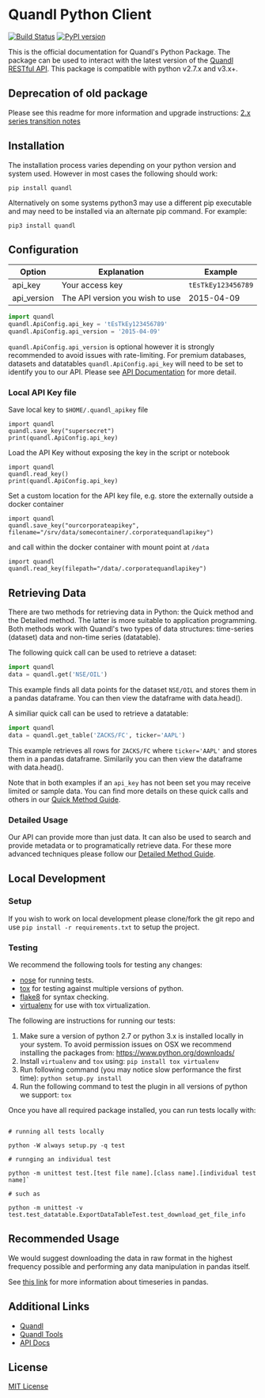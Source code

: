 # Quandl Python Client
[![Build Status](https://travis-ci.org/quandl/quandl-python.svg?branch=master)](https://travis-ci.org/quandl/quandl-python)
[![PyPI version](https://badge.fury.io/py/quandl.svg)](https://badge.fury.io/py/quandl)

This is the official documentation for Quandl's Python Package. The package can be used to interact with the latest version of the [Quandl RESTful API](https://www.quandl.com/docs/api). This package is compatible with python v2.7.x and v3.x+.

## Deprecation of old package

Please see this readme for more information and upgrade instructions: [2.x series transition notes](./2_SERIES_UPGRADE.md)

## Installation

The installation process varies depending on your python version and system used. However in most cases the following should work:

```shell
pip install quandl
```

Alternatively on some systems python3 may use a different pip executable and may need to be installed via an alternate pip command. For example:

```shell
pip3 install quandl
```

## Configuration

| Option | Explanation | Example |
|---|---|---|
| api_key | Your access key | `tEsTkEy123456789` | Used to identify who you are and provide full access. |
| api_version | The API version you wish to use | 2015-04-09 | Can be used to test your code against the latest version without committing to it. |

```python
import quandl
quandl.ApiConfig.api_key = 'tEsTkEy123456789'
quandl.ApiConfig.api_version = '2015-04-09'
```

`quandl.ApiConfig.api_version` is optional however it is strongly recommended to avoid issues with rate-limiting. For premium databases, datasets and datatables `quandl.ApiConfig.api_key` will need to be set to identify you to our API. Please see [API Documentation](https://www.quandl.com/docs/api) for more detail.


### Local API Key file
Save local key to `$HOME/.quandl_apikey` file
```
import quandl
quandl.save_key("supersecret")
print(quandl.ApiConfig.api_key)
```

Load the API Key without exposing the key in the script or notebook
```
import quandl
quandl.read_key()
print(quandl.ApiConfig.api_key)
```

Set a custom location for the API key file, e.g. store the externally outside a docker container
```
import quandl
quandl.save_key("ourcorporateapikey", filename="/srv/data/somecontainer/.corporatequandlapikey")
```
and call within the docker container with mount point at `/data`
```
import quandl
quandl.read_key(filepath="/data/.corporatequandlapikey")
```


## Retrieving Data

There are two methods for retrieving data in Python: the Quick method and the Detailed method. The latter is more suitable to application programming. Both methods work with Quandl's two types of data structures: time-series (dataset) data and non-time series (datatable).

The following quick call can be used to retrieve a dataset:

```python
import quandl
data = quandl.get('NSE/OIL')
```

This example finds all data points for the dataset `NSE/OIL` and stores them in a pandas dataframe. You can then view the dataframe with data.head().

A similiar quick call can be used to retrieve a datatable:

```python
import quandl
data = quandl.get_table('ZACKS/FC', ticker='AAPL')
```

This example retrieves all rows for `ZACKS/FC` where `ticker='AAPL'` and stores them in a pandas dataframe. Similarily you can then view the dataframe with data.head().

Note that in both examples if an `api_key` has not been set you may receive limited or sample data. You can find more details on these quick calls and others in our [Quick Method Guide](./FOR_ANALYSTS.md).

### Detailed Usage

Our API can provide more than just data. It can also be used to search and provide metadata or to programatically retrieve data. For these more advanced techniques please follow our [Detailed Method Guide](./FOR_DEVELOPERS.md).

## Local Development

### Setup

If you wish to work on local development please clone/fork the git repo and use `pip install -r requirements.txt` to setup the project.

### Testing

We recommend the following tools for testing any changes:

* [nose](https://nose.readthedocs.org/en/latest/) for running tests.
* [tox](https://pypi.python.org/pypi/tox) for testing against multiple versions of python.
* [flake8](https://flake8.readthedocs.org/en/latest/) for syntax checking.
* [virtualenv](https://virtualenv.pypa.io/en/latest/) for use with tox virtualization.

The following are instructions for running our tests:

1. Make sure a version of python 2.7 or python 3.x is installed locally in your system. To avoid permission issues on OSX we recommend installing the packages from: https://www.python.org/downloads/
2. Install `virtualenv` and `tox` using:
    `pip install tox virtualenv`
3. Run following command (you may notice slow performance the first time):
    `python setup.py install`
4. Run the following command to test the plugin in all versions of python we support:
    `tox`
    
Once you have all required package installed, you can run tests locally with:

```ptyhon

# running all tests locally

python -W always setup.py -q test

# runnging an individual test

python -m unittest test.[test file name].[class name].[individual test name]`

# such as

python -m unittest -v test.test_datatable.ExportDataTableTest.test_download_get_file_info

```

## Recommended Usage

We would suggest downloading the data in raw format in the highest frequency possible and performing any data manipulation
in pandas itself.

See [this link](http://pandas.pydata.org/pandas-docs/dev/timeseries.html) for more information about timeseries in pandas.

## Additional Links

* [Quandl](https://www.quandl.com)
* [Quandl Tools](https://www.quandl.com/tools/api)
* [API Docs](https://www.quandl.com/docs/api)

## License

[MIT License](http://opensource.org/licenses/MIT)
